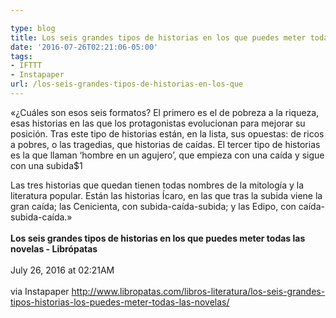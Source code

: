 ```yaml
---

type: blog
title: Los seis grandes tipos de historias en los que puedes meter todas las novelas - Librópatas
date: '2016-07-26T02:21:06-05:00'
tags:
- IFTTT
- Instapaper
url: /los-seis-grandes-tipos-de-historias-en-los-que
---
```

«¿Cuáles son esos seis formatos? El primero es el de pobreza a la riqueza, esas historias en las que los protagonistas evolucionan para mejorar su posición. Tras este tipo de historias están, en la lista, sus opuestas: de ricos a pobres, o las tragedias, que historias de caídas. El tercer tipo de historias es la que llaman ‘hombre en un agujero’, que empieza con una caída y sigue con una subida$1

Las tres historias que quedan tienen todas nombres de la mitología y la literatura popular. Están las historias Ícaro, en las que tras la subida viene la gran caída; las Cenicienta, con subida-caída-subida; y las Edipo, con caída-subida-caída.»<br/><br/><b>Los seis grandes tipos de historias en los que puedes meter todas las novelas - Librópatas</b><br/><br/>
July 26, 2016 at 02:21AM<br/><br/>
via Instapaper <a href="http://www.libropatas.com/libros-literatura/los-seis-grandes-tipos-historias-los-puedes-meter-todas-las-novelas/" target="_blank">http://www.libropatas.com/libros-literatura/los-seis-grandes-tipos-historias-los-puedes-meter-todas-las-novelas/</a>

